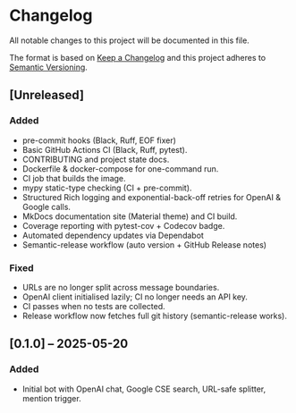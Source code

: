 # Changelog

All notable changes to this project will be documented in this file.

The format is based on [Keep a Changelog](https://keepachangelog.com/en/1.1.0/)
and this project adheres to [Semantic Versioning](https://semver.org/spec/v2.0.0.html).

## [Unreleased]
### Added
- pre-commit hooks (Black, Ruff, EOF fixer)
- Basic GitHub Actions CI (Black, Ruff, pytest).
- CONTRIBUTING and project state docs.
- Dockerfile & docker-compose for one-command run.
- CI job that builds the image.
- mypy static-type checking (CI + pre-commit).
- Structured Rich logging and exponential-back-off retries for OpenAI & Google calls.
- MkDocs documentation site (Material theme) and CI build.
- Coverage reporting with pytest-cov + Codecov badge.
 - Automated dependency updates via Dependabot
 - Semantic-release workflow (auto version + GitHub Release notes)
### Fixed
- URLs are no longer split across message boundaries.
- OpenAI client initialised lazily; CI no longer needs an API key.
- CI passes when no tests are collected.
- Release workflow now fetches full git history (semantic-release works).

## [0.1.0] – 2025-05-20
### Added
- Initial bot with OpenAI chat, Google CSE search, URL-safe splitter, mention trigger.
